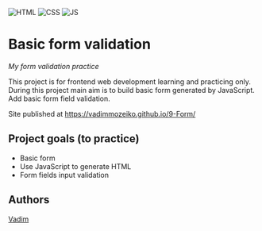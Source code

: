 ![HTML](https://img.shields.io/badge/code-HTML-brightgreen)
![CSS](https://img.shields.io/badge/code-CSS-green)
![JS](https://img.shields.io/badge/code-JS-orange)

# Basic form validation
_My form validation practice_

This project is for frontend web development learning and practicing only. 
During this project main aim is to build basic form generated by JavaScript. Add basic form field validation.

Site published at https://vadimmozeiko.github.io/9-Form/ 


## Project goals (to practice)

-   Basic form
-   Use JavaScript to generate HTML
-   Form fields input validation

## Authors

[Vadim](https://github.com/vadimmozeiko)
